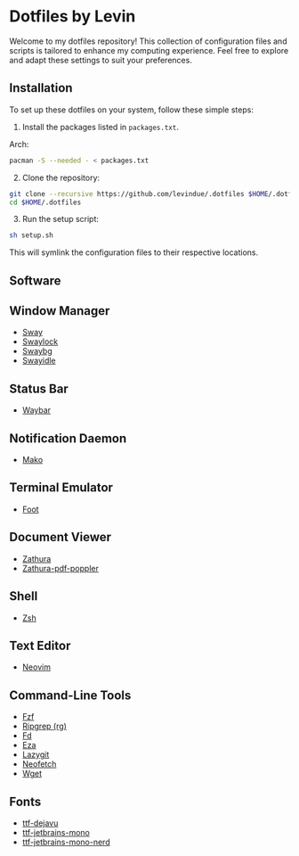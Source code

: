 # Dotfiles by Levin

Welcome to my dotfiles repository! This collection of configuration files and scripts is tailored to enhance my computing experience. Feel free to explore and adapt these settings to suit your preferences.

## Installation

To set up these dotfiles on your system, follow these simple steps:

1. Install the packages listed in `packages.txt`.

Arch:
```sh
pacman -S --needed - < packages.txt
```

2. Clone the repository:

```sh
git clone --recursive https://github.com/levindue/.dotfiles $HOME/.dotfiles
cd $HOME/.dotfiles
```

3. Run the setup script:

```sh
sh setup.sh
```

This will symlink the configuration files to their respective locations. 

## Software

## Window Manager
- [Sway](https://swaywm.org/)
- [Swaylock](https://github.com/swaywm/swaylock)
- [Swaybg](https://github.com/swaywm/swaybg)
- [Swayidle](https://github.com/swaywm/swayidle)

## Status Bar
- [Waybar](https://github.com/Alexays/Waybar)

## Notification Daemon
- [Mako](https://wayland.emersion.fr/mako/)

## Terminal Emulator
- [Foot](https://codeberg.org/dnkl/foot)

## Document Viewer
- [Zathura](https://pwmt.org/projects/zathura/)
- [Zathura-pdf-poppler](https://pwmt.org/projects/zathura-pdf-poppler/)

## Shell
- [Zsh](https://www.zsh.org/)

## Text Editor
- [Neovim](https://neovim.io/)

## Command-Line Tools
- [Fzf](https://github.com/junegunn/fzf)
- [Ripgrep (rg)](https://github.com/BurntSushi/ripgrep)
- [Fd](https://github.com/sharkdp/fd)
- [Eza](https://github.com/zyedidia/eza)
- [Lazygit](https://github.com/jesseduffield/lazygit)
- [Neofetch](https://github.com/dylanaraps/neofetch)
- [Wget](https://www.gnu.org/software/wget/)

## Fonts
- [ttf-dejavu](https://dejavu-fonts.github.io/)
- [ttf-jetbrains-mono](https://www.jetbrains.com/lp/mono/)
- [ttf-jetbrains-mono-nerd](https://github.com/ryanoasis/nerd-fonts)
